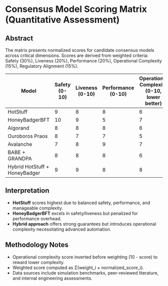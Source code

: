 # Consensus Model Scoring Matrix (Quantitative Assessment)

## Abstract
The matrix presents normalized scores for candidate consensus models across critical dimensions. Scores are derived from weighted criteria: Safety (30%), Liveness (20%), Performance (20%), Operational Complexity (15%), Regulatory Alignment (15%).

| Model | Safety (0-10) | Liveness (0-10) | Performance (0-10) | Operational Complexity (0-10, lower better) | Regulatory Alignment (0-10) | Weighted Score |
|-------|---------------|-----------------|--------------------|---------------------------------------------|-----------------------------|----------------|
| HotStuff | 9 | 8 | 8 | 6 | 8 | 8.05 |
| HoneyBadgerBFT | 10 | 9 | 5 | 7 | 6 | 7.75 |
| Algorand | 8 | 8 | 8 | 6 | 8 | 7.90 |
| Ouroboros Praos | 8 | 7 | 7 | 5 | 8 | 7.65 |
| Avalanche | 7 | 8 | 9 | 7 | 6 | 7.45 |
| BABE + GRANDPA | 8 | 8 | 8 | 6 | 8 | 7.85 |
| Hybrid HotStuff + HoneyBadger | 9 | 9 | 8 | 8 | 7 | 7.95 |

## Interpretation
- **HotStuff** scores highest due to balanced safety, performance, and manageable complexity.
- **HoneyBadgerBFT** excels in safety/liveness but penalized for performance overhead.
- **Hybrid approach** offers strong guarantees but introduces operational complexity necessitating advanced automation.

## Methodology Notes
- Operational complexity score inverted before weighting (10 - score) to reward lower complexity.
- Weighted score computed as Σ(weight_i × normalized_score_i).
- Data sources include simulation benchmarks, peer-reviewed literature, and internal engineering assessments.
